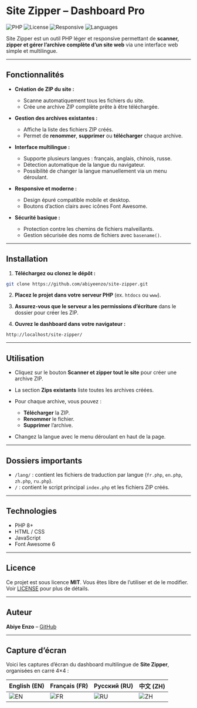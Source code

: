 
# Site Zipper – Dashboard Pro

![PHP](https://img.shields.io/badge/PHP-8.0+-blue)
![License](https://img.shields.io/badge/License-MIT-green)
![Responsive](https://img.shields.io/badge/Responsive-Yes-orange)
![Languages](https://img.shields.io/badge/Languages-4-brightgreen)

Site Zipper est un outil PHP léger et responsive permettant de **scanner, zipper et gérer l’archive complète d’un site web** via une interface web simple et multilingue.

---

## Fonctionnalités

- **Création de ZIP du site :**
  - Scanne automatiquement tous les fichiers du site.
  - Crée une archive ZIP complète prête à être téléchargée.

- **Gestion des archives existantes :**
  - Affiche la liste des fichiers ZIP créés.
  - Permet de **renommer**, **supprimer** ou **télécharger** chaque archive.

- **Interface multilingue :**
  - Supporte plusieurs langues : français, anglais, chinois, russe.
  - Détection automatique de la langue du navigateur.
  - Possibilité de changer la langue manuellement via un menu déroulant.

- **Responsive et moderne :**
  - Design épuré compatible mobile et desktop.
  - Boutons d’action clairs avec icônes Font Awesome.

- **Sécurité basique :**
  - Protection contre les chemins de fichiers malveillants.
  - Gestion sécurisée des noms de fichiers avec `basename()`.

---

## Installation

1. **Téléchargez ou clonez le dépôt :**
```bash
git clone https://github.com/abiyeenzo/site-zipper.git
````

2. **Placez le projet dans votre serveur PHP** (ex. `htdocs` ou `www`).

3. **Assurez-vous que le serveur a les permissions d’écriture** dans le dossier pour créer les ZIP.

4. **Ouvrez le dashboard dans votre navigateur :**

```
http://localhost/site-zipper/
```

---

## Utilisation

* Cliquez sur le bouton **Scanner et zipper tout le site** pour créer une archive ZIP.
* La section **Zips existants** liste toutes les archives créées.
* Pour chaque archive, vous pouvez :

  * **Télécharger** la ZIP.
  * **Renommer** le fichier.
  * **Supprimer** l’archive.
* Changez la langue avec le menu déroulant en haut de la page.

---

## Dossiers importants

* `/lang/` : contient les fichiers de traduction par langue (`fr.php`, `en.php`, `zh.php`, `ru.php`).
* `/` : contient le script principal `index.php` et les fichiers ZIP créés.

---

## Technologies

* PHP 8+
* HTML / CSS
* JavaScript
* Font Awesome 6

---

## Licence

Ce projet est sous licence **MIT**.
Vous êtes libre de l’utiliser et de le modifier. Voir [LICENSE](LICENSE) pour plus de détails.

---

## Auteur

**Abiye Enzo** – [GitHub](https://github.com/abiyeenzo)

---
## Capture d’écran

Voici les captures d’écran du dashboard multilingue de **Site Zipper**, organisées en carré 4×4 :

| English (EN) | Français (FR) | Русский (RU) | 中文 (ZH) |
|--------------|---------------|--------------|-----------|
| ![EN](https://github.com/user-attachments/assets/19e4fa01-8ce0-4362-b0fb-bf843ce9ef4c) | ![FR](https://github.com/user-attachments/assets/25eae430-9b50-47ec-a9ee-727f5c064bbf) | ![RU](https://github.com/user-attachments/assets/1cc48e1a-4132-49ec-8625-954eee2f022f) | ![ZH](https://github.com/user-attachments/assets/bd4a5c17-c48c-4bf7-a1ee-acbf51bb85ac) |
